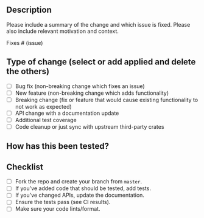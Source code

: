 ## Description

Please include a summary of the change and which issue is fixed. Please also include relevant motivation and context.

Fixes # (issue)

## Type of change (select or add applied and delete the others)

- [ ] Bug fix (non-breaking change which fixes an issue)
- [ ] New feature (non-breaking change which adds functionality)
- [ ] Breaking change (fix or feature that would cause existing functionality to not work as expected)
- [ ] API change with a documentation update
- [ ] Additional test coverage
- [ ] Code cleanup or just sync with upstream third-party crates

## How has this been tested?

## Checklist

- [ ] Fork the repo and create your branch from `master`.
- [ ] If you've added code that should be tested, add tests.
- [ ] If you've changed APIs, update the documentation.
- [ ] Ensure the tests pass (see CI results).
- [ ] Make sure your code lints/format.
